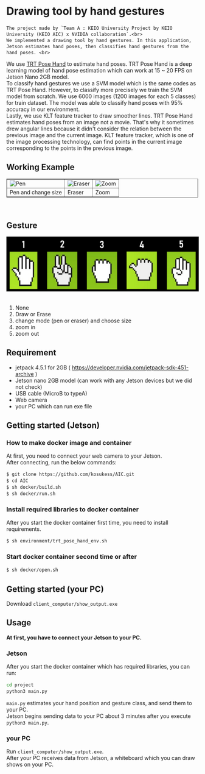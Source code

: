 # Drawing tool by hand gestures
    The project made by `Team A : KEIO University Project by KEIO University (KEIO AIC) x NVIDIA collaboration`.<br>
    We implemented a drawing tool by hand gestures. In this application, Jetson estimates hand poses, then classifies hand gestures from the hand poses. <br>
We use [TRT Pose Hand](https://github.com/NVIDIA-AI-IOT/trt_pose_hand) to estimate hand poses. TRT Pose Hand is a deep learning model of hand pose estimation which can work at 15 ~ 20 FPS on Jetson Nano 2GB model.<br>
    To classify hand gestures we use a SVM model which is the same codes as TRT Pose Hand. However, to classify more precisely we train the SVM model from scratch.
We use 6000 images (1200 images for each 5 classes) for train dataset. The model was able to classify hand poses with 95% accuracy in our environment. <br>
    Lastly, we use KLT feature tracker to draw smoother lines. TRT Pose Hand estimates hand poses from an image not a movie. That's why it sometimes drew angular lines because it didn't consider the relation between the previous image and the current image. KLT feature tracker, which is one of the image processing technology, can find points in the current image corresponding to the points in the previous image. 

## Working Example
<center>
<table align="center" border="1">
<tr>
<td><img src="images/pen_app.gif" alt="Pen" width="300"></td>
<td><img src="images/eraser_app.gif" alt="Eraser" width="300"></td>
<td><img src="images/zoom_app.gif" alt="Zoom" width="300"></td>
</tr>
<tr>
<td>Pen and change size</td>
<td>Eraser</td>
<td>Zoom</td>
</tr>
</table>
</center>
<br>

## Gesture
<center>
<img src="images/gesture.png" alt="Gesture" width="900" border="1">
</center>
<br>

1. None
1. Draw or Erase
1. change mode (pen or eraser) and choose size
1. zoom in
1. zoom out

## Requirement
- jetpack 4.5.1 for 2GB ( https://developer.nvidia.com/jetpack-sdk-451-archive )
- Jetson nano 2GB model (can work with any Jetson devices but we did not check)
- USB cable (MicroB to typeA)
- Web camera
- your PC which can run exe file

## Getting started (Jetson)
### How to make docker image and container
At first, you need to connect your web camera to your Jetson. <br>
After connecting, run the below commands:
```bash
$ git clone https://github.com/kosukess/AIC.git
$ cd AIC
$ sh docker/build.sh
$ sh docker/run.sh
```

### Install required libraries to docker container
After you start the docker container first time, you need to install requirements. 
```bash
$ sh environment/trt_pose_hand_env.sh
```

### Start docker container second time or after
```bash
$ sh docker/open.sh
```

## Getting started (your PC)
Download `client_computer/show_output.exe`

## Usage
**At first, you have to connect your Jetson to your PC.**<br>
### Jetson
After you start the docker container which has required libraries, you can run:
```bash
cd project
python3 main.py
```
`main.py` estimates your hand position and gesture class, and send them to your PC.<br>
Jetson begins sending data to your PC about 3 minutes after you execute `python3 main.py`.

### your PC
Run `client_computer/show_output.exe`.<br>
After your PC receives data from Jetson, a whiteboard which you can draw shows on your PC.